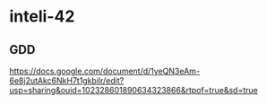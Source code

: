 # inteli-42

## GDD
https://docs.google.com/document/d/1yeQN3eAm-6e8j2utAkc6NkH7t1gkbilr/edit?usp=sharing&ouid=102328601890634323866&rtpof=true&sd=true
